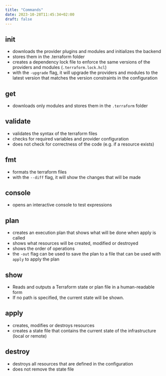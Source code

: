 ```yaml
---
title: "Commands"
date: 2023-10-28T11:45:34+02:00
draft: false
---
```


## init
- downloads the provider plugins and modules and initializes the backend
- stores them in the .terraform folder
- creates a dependency lock file to enforce the same versions of the providers and modules (`.terraform.lock.hcl`)
- with the `-upgrade` flag, it will upgrade the providers and modules to the latest version that matches the version constraints in the configuration

## get

- downloads only modules and stores them in the `.terraform` folder

## validate
- validates the syntax of the terraform files
- checks for required variables and provider configuration
- does not check for correctness of the code (e.g. if a resource exists)

## fmt
- formats the terraform files
- with the `--diff` flag, it will show the changes that will be made

## console

- opens an interactive console to test expressions

## plan
- creates an execution plan that shows what will be done when apply is called
- shows what resources will be created, modified or destroyed
- shows the order of operations
- the `-out` flag can be used to save the plan to a file that can be used with `apply` to apply the plan

## show

- Reads and outputs a Terraform state or plan file in a human-readable form
- If no path is specified, the current state will be shown.

## apply
- creates, modifies or destroys resources
- creates a state file that contains the current state of the infrastructure (local or remote)

## destroy
- destroys all resources that are defined in the configuration
- does not remove the state file